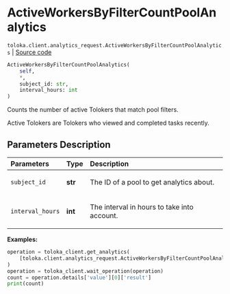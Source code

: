 # ActiveWorkersByFilterCountPoolAnalytics
`toloka.client.analytics_request.ActiveWorkersByFilterCountPoolAnalytics` | [Source code](https://github.com/Toloka/toloka-kit/blob/v1.2.1/src/client/analytics_request.py#L236)

```python
ActiveWorkersByFilterCountPoolAnalytics(
    self,
    *,
    subject_id: str,
    interval_hours: int
)
```

Counts the number of active Tolokers that match pool filters.


Active Tolokers are Tolokers who viewed and completed tasks recently.

## Parameters Description

| Parameters | Type | Description |
| :----------| :----| :-----------|
`subject_id`|**str**|<p>The ID of a pool to get analytics about.</p>
`interval_hours`|**int**|<p>The interval in hours to take into account.</p>

**Examples:**


```python
operation = toloka_client.get_analytics(
    [toloka.client.analytics_request.ActiveWorkersByFilterCountPoolAnalytics(subject_id='1084779', interval_hours=3)]
)
operation = toloka_client.wait_operation(operation)
count = operation.details['value'][0]['result']
print(count)
```
